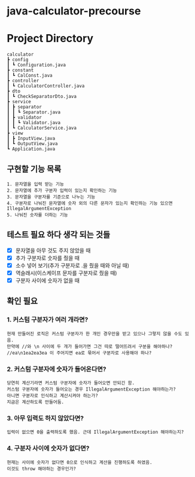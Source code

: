 # java-calculator-precourse

# Project Directory
    calculator
    ┣ config
    ┃ ┗ Configuration.java
    ┣ constant
    ┃ ┗ CalConst.java
    ┣ controller
    ┃ ┗ CalculatorController.java
    ┣ dto
    ┃ ┗ CheckSeparatorDto.java
    ┣ service
    ┃ ┣ separator
    ┃ ┃ ┗ Separator.java
    ┃ ┣ validator
    ┃ ┃ ┗ Validator.java
    ┃ ┗ CalculatorService.java
    ┣ view
    ┃ ┣ InputView.java
    ┃ ┗ OutputView.java
    ┗ Application.java

## 구현할 기능 목록

    1. 문자열을 입력 받는 기능
    2. 문자열에 추가 구분자 입력이 있는지 확인하는 기능
    3. 문자열을 구분자를 기준으로 나누는 기능
    4. 구분자로 나눠진 문자열에 숫자 외의 다른 문자가 있는지 확인하는 기능 있으면 IllegalArgumentException
    5. 나눠진 숫자를 더하는 기능

## 테스트 필요 하다 생각 되는 것들

- [x] 문자열을 아무 것도 주지 않았을 때
- [x] 추가 구분자로 숫자를 줬을 때
- [x] 소수 넣어 보기(추가 구분자로 .을 줬을 때와 아닐 때)
- [x] 역슬래시(이스케이프 문자를 구분자로 줬을 때)
- [x] 구분자 사이에 숫자가 없을 때

## 확인 필요

### 1. 커스텀 구분자가 여러 개라면?
    현재 만들어진 로직은 커스텀 구분자가 한 개인 경우만을 받고 있으나 그렇지 않을 수도 있음.
    만약에 //와 \n 사이에 두 개가 들어가면 그건 따로 떨어뜨려서 구분을 해야하나?
    //ea\n1ea2ea3ea 이 주어지면 ea로 묶어서 구분자로 사용해야 하나?
    
### 2. 커스텀 구분자에 숫자가 들어온다면?
    당연히 계산기라면 커스텀 구분자에 숫자가 들어오면 안되긴 함. 
    커스텀 구분자에 숫자가 들어오는 경우 IllegalArgumentException 해야하는가? 
    아니면 구분자로 인식하고 계산시켜야 하는가?
    지금은 계산하도록 만들어둠.

### 3. 아무 입력도 하지 않았다면?
    입력이 없으면 0을 출력하도록 했음. 근데 IllegalArgumentException 해야하는지?

### 4. 구분자 사이에 숫자가 없다면?
    현재는 사이에 숫자가 없다면 0으로 인식하고 계산을 진행하도록 하였음.
    이것도 throw 해야하는 경우인가?